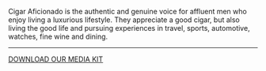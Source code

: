 Cigar Aficionado is the authentic and genuine voice for affluent men who enjoy living a luxurious lifestyle. They appreciate a good cigar, but also living the good life and pursuing experiences in travel, sports, automotive, watches, fine wine and dining.

<hr class="g-width-30x g-brd-primary g-my-40">

<a href="/images/pdf/CAMediaKit_2024.pdf?v=v1" class="btn btn-md u-btn-outline-primary g-brd-2 g-rounded-10">DOWNLOAD OUR MEDIA KIT</a>
